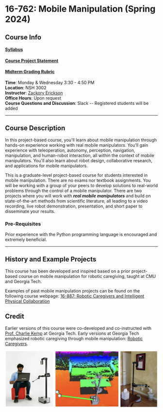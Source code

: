 # 16-762: Mobile Manipulation (Spring 2024)

## Course Info

#### [Syllabus](https://docs.google.com/document/d/1kWtvakADIGxY1ZWRYh876Qx_CZqxNd2QK4lL86yxwtc/edit?usp=sharing)  

#### [Course Project Statement](https://docs.google.com/document/d/1-YopWf3rgZIXj8K8etmIaN4xQxTrqCX0CE65OgAPw54/edit?usp=sharing)  

#### [Midterm Grading Rubric](https://docs.google.com/document/d/1Fcd_MO8JpOwfO06iXpZKfY0ATKlladNyrJNt1d8xx5M/edit?usp=sharing)  


**Time**: Monday & Wednesday 3:30 - 4:50 PM  
**Location**: NSH 3002  
**Instructor**: [Zackory Erickson](https://zackory.com)  
**Office Hours**: Upon request  
**Course Questions and Discussion**: Slack -- Registered students will be added

---

## Course Description

In this project-based course, you'll learn about mobile manipulation through hands-on experience working with real mobile manipulators. You'll gain experience with teleoperation, autonomy, perception, navigation, manipulation, and human-robot interaction, all within the context of mobile manipulators. You'll also learn about robot design, collaborative research, and applications for mobile manipulators.

This is a graduate-level project-based course for students interested in mobile manipulation. There are no exams nor textbook assignments. You will be working with a group of your peers to develop solutions to real-world problems through the control of a mobile manipulator. There are two projects where you will work with **_real mobile manipulators_** and build on state-of-the-art methods from scientific literature, all leading to a video recording, live robot demonstration, presentation, and short paper to disseminate your results.

### Pre-Requisites
Prior experience with the Python programming language is encouraged and extremely beneficial. 

---

## History and Example Projects

This course has been developed and inspired based on a prior project-based course on mobile manipulation for robotic caregiving, taught at CMU and Georgia Tech.

Examples of past mobile manipulation projects can be found on the following course webpage: [16-887: Robotic Caregivers and Intelligent Physical Collaboration](https://zackory.com/rc2023/)

## Credit

Earlier versions of this course were co-developed and co-instructed with [Prof. Charlie Kemp](https://charliekemp.com) at Georgia Tech. Early versions at Georgia Tech emphasized robotic caregiving through mobile manipulation: [Robotic Caregivers](https://sites.gatech.edu/robotic-caregivers/).

![RCICP](mm.jpg)
